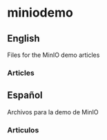 # miniodemo

## English
Files for the MinIO demo articles

### Articles

## Español
Archivos para la demo de MinIO

### Articulos
